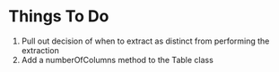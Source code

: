 # Things To Do
1. Pull out decision of when to extract as distinct from performing the extraction
2. Add a numberOfColumns method to the Table class